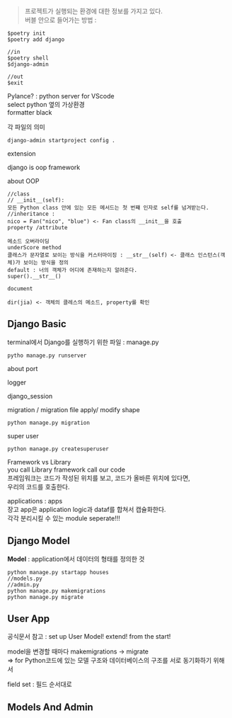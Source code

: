> 프로젝트가 실행되는 환경에 대한 정보를 가지고 있다.  
> 버블 안으로 들어가는 방법 :

```
$poetry init
$poetry add django

//in
$poetry shell
$django-admin

//out
$exit
```

Pylance?  : python server for VScode   
select python 옆의 가상환경    
formatter black    

각 파일의 의미

```
django-admin startproject config .

```

extension

django is oop framework

about OOP

```
//class
// __init__(self):
모든 Python class 안에 있는 모든 메서드는 첫 번쨰 인자로 self를 넘겨받는다.
//inheritance :
nico = Fan("nico", "blue") <- Fan class의 __init__을 호출
property /attribute

메소드 오버라이딩
underScore method
클래스가 문자열로 보이는 방식을 커스터마이징 : __str__(self) <- 클래스 인스턴스(객체)가 보이는 방식을 정의
default : 너의 객체가 어디에 존재하는지 알려준다.
super().__str__()

document

dir(jia) <- 객체의 클레스의 메소드, property를 확인
```

## Django Basic

terminal에서 Django를 실행하기 위한 파일 : manage.py

```
pytho manage.py runserver
```

about port

logger

django_session

migration / migration file apply/ modify shape

```
python manage.py migration
```

super user

```
python manage.py createsuperuser
```

Framework vs Library  
you call Library
framework call our code  
프레임워크는 코드가 작성된 위치를 보고, 코드가 올바른 위치에 있다면,  
우리의 코드를 호출한다.

applications : apps  
장고 app은 application logic과 dataf를 합쳐서 캡슐화한다.  
각각 분리시킬 수 있는 module seperate!!!

## Django Model

**Model** : application에서 데이터의 형태를 정의한 것

```
python manage.py startapp houses
//models.py
//admin.py
python manage.py makemigrations
python manage.py migrate
```

## User App

공식문서 참고 : set up User Model! extend! from the start!

model을 변경할 때마다 makemigrations -> migrate   
=> for Python코드에 있는 모델 구조와 데이터베이스의 구조를 서로 동기화하기 위해서

field set : 필드 순서대로   

## Models And Admin